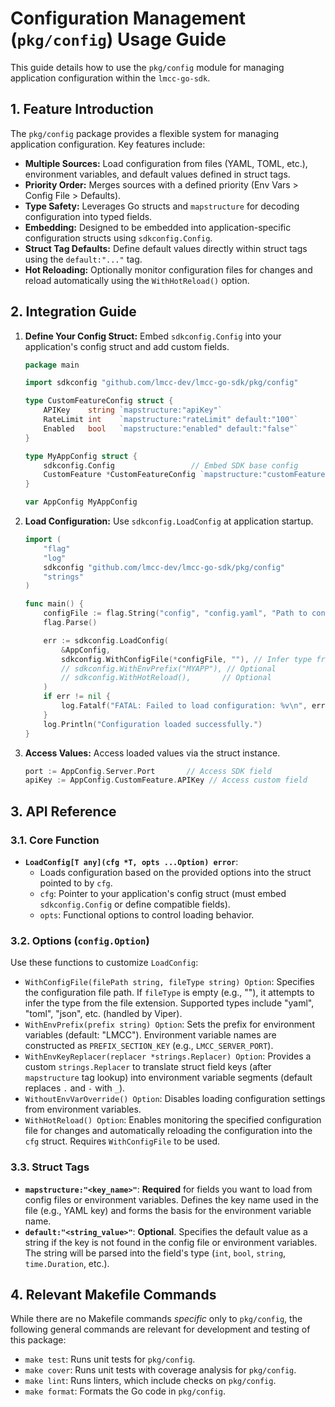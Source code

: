 # Configuration Management (`pkg/config`) Usage Guide

This guide details how to use the `pkg/config` module for managing application configuration within the `lmcc-go-sdk`.

## 1. Feature Introduction

The `pkg/config` package provides a flexible system for managing application configuration. Key features include:

- **Multiple Sources:** Load configuration from files (YAML, TOML, etc.), environment variables, and default values defined in struct tags.
- **Priority Order:** Merges sources with a defined priority (Env Vars > Config File > Defaults).
- **Type Safety:** Leverages Go structs and `mapstructure` for decoding configuration into typed fields.
- **Embedding:** Designed to be embedded into application-specific configuration structs using `sdkconfig.Config`.
- **Struct Tag Defaults:** Define default values directly within struct tags using the `default:"..."` tag.
- **Hot Reloading:** Optionally monitor configuration files for changes and reload automatically using the `WithHotReload()` option.

## 2. Integration Guide

1.  **Define Your Config Struct:** Embed `sdkconfig.Config` into your application's config struct and add custom fields.

    ```go
    package main

    import sdkconfig "github.com/lmcc-dev/lmcc-go-sdk/pkg/config"

    type CustomFeatureConfig struct {
    	APIKey    string `mapstructure:"apiKey"`
    	RateLimit int    `mapstructure:"rateLimit" default:"100"`
    	Enabled   bool   `mapstructure:"enabled" default:"false"`
    }

    type MyAppConfig struct {
    	sdkconfig.Config                 // Embed SDK base config
    	CustomFeature *CustomFeatureConfig `mapstructure:"customFeature"`
    }

    var AppConfig MyAppConfig
    ```

2.  **Load Configuration:** Use `sdkconfig.LoadConfig` at application startup.

    ```go
    import (
    	"flag"
    	"log"
    	sdkconfig "github.com/lmcc-dev/lmcc-go-sdk/pkg/config"
    	"strings"
    )

    func main() {
        configFile := flag.String("config", "config.yaml", "Path to configuration file")
        flag.Parse()

        err := sdkconfig.LoadConfig(
            &AppConfig,
            sdkconfig.WithConfigFile(*configFile, ""), // Infer type from extension
            // sdkconfig.WithEnvPrefix("MYAPP"), // Optional
            // sdkconfig.WithHotReload(),       // Optional
        )
        if err != nil {
            log.Fatalf("FATAL: Failed to load configuration: %v\n", err)
        }
        log.Println("Configuration loaded successfully.")
    }
    ```

3.  **Access Values:** Access loaded values via the struct instance.

    ```go
    port := AppConfig.Server.Port       // Access SDK field
    apiKey := AppConfig.CustomFeature.APIKey // Access custom field
    ```

## 3. API Reference

### 3.1. Core Function

-   **`LoadConfig[T any](cfg *T, opts ...Option) error`**:
    -   Loads configuration based on the provided options into the struct pointed to by `cfg`.
    -   `cfg`: Pointer to your application's config struct (must embed `sdkconfig.Config` or define compatible fields).
    -   `opts`: Functional options to control loading behavior.

### 3.2. Options (`config.Option`)

Use these functions to customize `LoadConfig`:

-   `WithConfigFile(filePath string, fileType string) Option`: Specifies the configuration file path. If `fileType` is empty (e.g., ""), it attempts to infer the type from the file extension. Supported types include "yaml", "toml", "json", etc. (handled by Viper).
-   `WithEnvPrefix(prefix string) Option`: Sets the prefix for environment variables (default: "LMCC"). Environment variable names are constructed as `PREFIX_SECTION_KEY` (e.g., `LMCC_SERVER_PORT`).
-   `WithEnvKeyReplacer(replacer *strings.Replacer) Option`: Provides a custom `strings.Replacer` to translate struct field keys (after `mapstructure` tag lookup) into environment variable segments (default replaces `.` and `-` with `_`).
-   `WithoutEnvVarOverride() Option`: Disables loading configuration settings from environment variables.
-   `WithHotReload() Option`: Enables monitoring the specified configuration file for changes and automatically reloading the configuration into the `cfg` struct. Requires `WithConfigFile` to be used.

### 3.3. Struct Tags

-   **`mapstructure:"<key_name>"`**: **Required** for fields you want to load from config files or environment variables. Defines the key name used in the file (e.g., YAML key) and forms the basis for the environment variable name.
-   **`default:"<string_value>"`**: **Optional**. Specifies the default value as a string if the key is not found in the config file or environment variables. The string will be parsed into the field's type (`int`, `bool`, `string`, `time.Duration`, etc.).

## 4. Relevant Makefile Commands

While there are no Makefile commands *specific* only to `pkg/config`, the following general commands are relevant for development and testing of this package:

-   `make test`: Runs unit tests for `pkg/config`.
-   `make cover`: Runs unit tests with coverage analysis for `pkg/config`.
-   `make lint`: Runs linters, which include checks on `pkg/config`.
-   `make format`: Formats the Go code in `pkg/config`. 